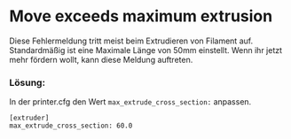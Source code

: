 # Move exceeds maximum extrusion

Diese Fehlermeldung tritt meist beim Extrudieren von Filament auf. Standardmäßig ist eine Maximale Länge von 50mm einstellt. Wenn ihr jetzt mehr fördern wollt, kann diese Meldung auftreten.&#x20;

### Lösung:

In der printer.cfg den Wert `max_extrude_cross_section:` anpassen.

```
[extruder]
max_extrude_cross_section: 60.0
```
